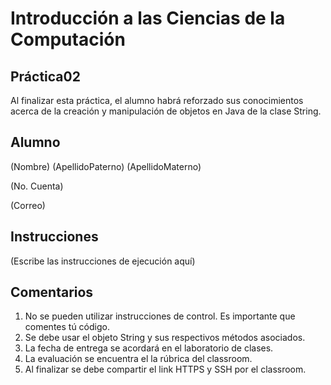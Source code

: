 # Introducción a las Ciencias de la Computación
## Práctica02
Al finalizar esta práctica, el alumno habrá reforzado sus conocimientos acerca de la creación
y manipulación de objetos en Java de la clase String.

## Alumno
(Nombre) (ApellidoPaterno) (ApellidoMaterno)

(No. Cuenta)

(Correo)

## Instrucciones
(Escribe las instrucciones de ejecución aquí)

## Comentarios
1. No se pueden utilizar instrucciones de control. Es importante que comentes tú código.
2. Se debe usar el objeto String y sus respectivos métodos asociados.
3. La fecha de entrega se acordará en el laboratorio de clases.
4. La evaluación se encuentra el la rúbrica del classroom.
5. Al finalizar se debe compartir el link HTTPS y SSH por el classroom.